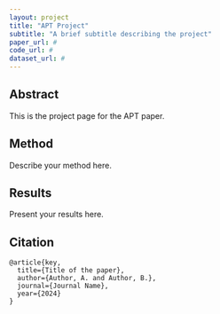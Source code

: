 ```yaml
---
layout: project
title: "APT Project"
subtitle: "A brief subtitle describing the project"
paper_url: #
code_url: #
dataset_url: #
---
```


## Abstract
This is the project page for the APT paper.

## Method
Describe your method here.

## Results
Present your results here.

## Citation
```
@article{key,
  title={Title of the paper},
  author={Author, A. and Author, B.},
  journal={Journal Name},
  year={2024}
}
```
